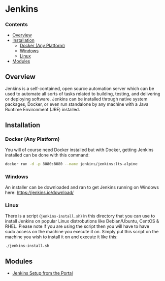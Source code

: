 # Jenkins
<!--TOC_START-->
### Contents
- [Overview](#overview)
- [Installation](#installation)
	- [Docker (Any Platform)](#docker-any-platform)
	- [Windows](#windows)
	- [Linux](#linux)
- [Modules](#modules)

<!--TOC_END-->
## Overview
Jenkins is a self-contained, open source automation server which can be used to automate all sorts of tasks related to building, testing, and delivering or deploying software.
Jenkins can be installed through native system packages, Docker, or even run standalone by any machine with a Java Runtime Environment (JRE) installed.

## Installation
### Docker (Any Platform)
You will of course need Docker installed but with Docker, getting Jenkins installed can be done with this command:
```bash
docker run -d -p 8080:8080 --name jenkins/jenkins:lts-alpine
```
### Windows
An installer can be downloaded and ran to get Jenkins running on Windows here: https://jenkins.io/download/
### Linux
There is a script (`jenkins-install.sh`) in this directory that you can use to install Jenkins on popular Linux distrobutions like Debian/Ubuntu, CentOS & RHEL.
Please note if you are using the script then you will have to have sudo access on the machine you execute it on.
Simply put this script on the machine you wish to install it on and execute it like this:
```bash
./jenkins-install.sh
```
<!--MODULES_START-->
## Modules
- [Jenkins Setup from the Portal](./modules/web-setup)
<!--MODULES_END-->
